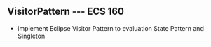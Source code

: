 ## VisitorPattern --- ECS 160
* implement Eclipse Visitor Pattern to evaluation State Pattern and Singleton
